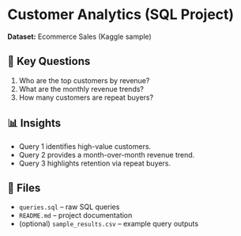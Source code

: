 # Customer Analytics (SQL Project)

**Dataset:** Ecommerce Sales (Kaggle sample)  

## 🔑 Key Questions
1. Who are the top customers by revenue?
2. What are the monthly revenue trends?
3. How many customers are repeat buyers?

## 📊 Insights
- Query 1 identifies high-value customers.
- Query 2 provides a month-over-month revenue trend.
- Query 3 highlights retention via repeat buyers.

## 📂 Files
- `queries.sql` – raw SQL queries
- `README.md` – project documentation
- (optional) `sample_results.csv` – example query outputs



